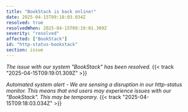 ```yaml
---
title: "BookStack is back online!"
date: 2025-04-15T09:18:03.034Z
resolved: true
resolvedWhen: 2025-04-15T09:19:01.309Z
severity: "resolved"
affected: ["BookStack"]
id: "http-status-bookstack"
section: issue
---
```


*The issue with our system "BookStack" has been resolved.* {{< track "2025-04-15T09:19:01.309Z" >}}

**Automated system alert* - We are sensing a disruption in our http-status monitor. This means that end users may experience issues with our "BookStack". This may be temporary.* {{< track "2025-04-15T09:18:03.034Z" >}}
